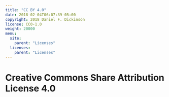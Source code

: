 ```yaml
---
title: "CC BY 4.0"
date: 2018-02-04T06:07:39-05:00
copyright: 2018 Daniel F. Dickinson
license: CC0-1.0
weight: 20000
menu:
  site:
    parent: "Licenses"
  licenses:
    parent: "Licenses"
---
```


# Creative Commons Share Attribution License 4.0
